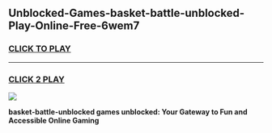 
## Unblocked-Games-basket-battle-unblocked-Play-Online-Free-6wem7
<h3>
<a href="https://premium76.site?title=basket-battle-unblocked&ref=26A">CLICK TO PLAY</a></h3>
<hr>

<h3>
<a href="https://premium76.site?title=basket-battle-unblocked&ref=26A">CLICK 2 PLAY</a>
  
</h3>

<a href="https://premium76.site?title=basket-battle-unblocked&ref=26A"><img src="https://clearcache.store/games.png"></a>


**basket-battle-unblocked games unblocked: Your Gateway to Fun and Accessible Online Gaming**
